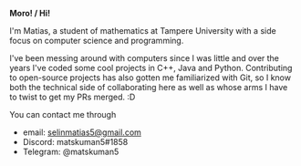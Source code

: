 **Moro! / Hi!**

I'm Matias, a student of mathematics at Tampere University with a side focus on computer science and programming.

I've been messing around with computers since I was little and over the years I've coded some cool projects in C++, Java and Python. Contributing to open-source projects has also gotten me familiarized with Git, so I know both the technical side of collaborating here as well as whose arms I have to twist to get my PRs merged. :D

You can contact me through
- email: selinmatias5@gmail.com
- Discord: matskuman5#1858
- Telegram: @matskuman5
